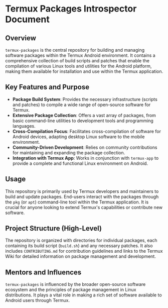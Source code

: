 # Termux Packages Introspector Document

## Overview

`termux-packages` is the central repository for building and managing software packages within the Termux Android environment. It contains a comprehensive collection of build scripts and patches that enable the compilation of various Linux tools and utilities for the Android platform, making them available for installation and use within the Termux application.

## Key Features and Purpose

*   **Package Build System**: Provides the necessary infrastructure (scripts and patches) to compile a wide range of open-source software for Termux.
*   **Extensive Package Collection**: Offers a vast array of packages, from basic command-line utilities to development tools and programming languages.
*   **Cross-Compilation Focus**: Facilitates cross-compilation of software for Android devices, adapting desktop Linux software to the mobile environment.
*   **Community-Driven Development**: Relies on community contributions for maintaining and expanding the package collection.
*   **Integration with Termux App**: Works in conjunction with `termux-app` to provide a complete and functional Linux environment on Android.

## Usage

This repository is primarily used by Termux developers and maintainers to build and update packages. End-users interact with the packages through the `pkg` (or `apt`) command-line tool within the Termux application. It is crucial for anyone looking to extend Termux's capabilities or contribute new software.

## Project Structure (High-Level)

The repository is organized with directories for individual packages, each containing its build script (`build.sh`) and any necessary patches. It also includes `CONTRIBUTING.md` for contribution guidelines and links to the Termux Wiki for detailed information on package management and development.

## Mentors and Influences

`termux-packages` is influenced by the broader open-source software ecosystem and the principles of package management in Linux distributions. It plays a vital role in making a rich set of software available to Android users through Termux.
